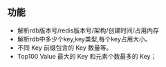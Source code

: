 ## 功能

+ 解析rdb版本号/redis版本号/架构/创建时间/占用内存 
+ 解析rdb中多少个key,key类型,每个key占用大小。
+ 不同 Key 前缀包含的 Key 数量等。
+ Top100 Value 最大的 Key 和元素个数最多的 Key；

